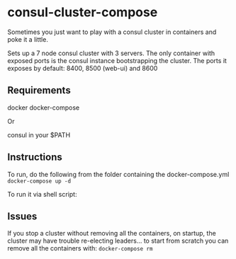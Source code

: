 # consul-cluster-compose

Sometimes you just want to play with a consul cluster in containers and poke it a little.

Sets up a 7 node consul cluster with 3 servers. The only container with exposed ports is the consul instance bootstrapping the cluster. The ports it exposes by default: 8400, 8500 (web-ui) and 8600

## Requirements

docker
docker-compose

Or

consul in your $PATH

## Instructions

To run, do the following from the folder containing the docker-compose.yml
`docker-compose up -d`

To run it via shell script:

## Issues

If you stop a cluster without removing all the containers, on startup, the cluster may have trouble re-electing leaders... to start from scratch you can remove all the containers with:
`docker-compose rm`
